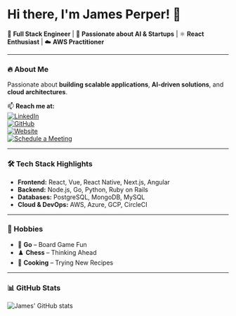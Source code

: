 # Hi there, I'm James Perper! 👋  

🚀 **Full Stack Engineer** | 🦊 **Passionate about AI & Startups** | ⚛️ **React Enthusiast** | ☁️ **AWS Practitioner**  

---

### 🔥 About Me  
Passionate about **building scalable applications**, **AI-driven solutions**, and **cloud architectures**.  

📫 **Reach me at:**  
[![LinkedIn](https://img.shields.io/badge/LinkedIn-0077B5?style=for-the-badge&logo=linkedin&logoColor=white)](https://linkedin.com/in/james-l-perper)  
[![GitHub](https://img.shields.io/badge/GitHub-181717?style=for-the-badge&logo=github&logoColor=white)](https://github.com/gofoxy)  
[![Website](https://img.shields.io/badge/Portfolio-FF5722?style=for-the-badge&logo=Google-Chrome&logoColor=white)](your-portfolio-link)  
[![Schedule a Meeting](https://img.shields.io/badge/Schedule_Meeting-25D366?style=for-the-badge&logo=Google-Meet&logoColor=white)](https://calendly.com/jamesperper/30min)  

---

### 🛠️ Tech Stack Highlights  
- **Frontend:** React, Vue, React Native, Next.js, Angular  
- **Backend:** Node.js, Go, Python, Ruby on Rails  
- **Databases:** PostgreSQL, MongoDB, MySQL  
- **Cloud & DevOps:** AWS, Azure, GCP, CircleCI  

---

### 🎯 Hobbies  
- 🔲 **Go** – Board Game Fun  
- ♟️ **Chess** – Thinking Ahead  
- 🍳 **Cooking** – Trying New Recipes  

---

### 📊 GitHub Stats  
![James' GitHub stats](https://github-readme-stats.vercel.app/api?username=gofoxy&show_icons=true&theme=tokyonight)  

